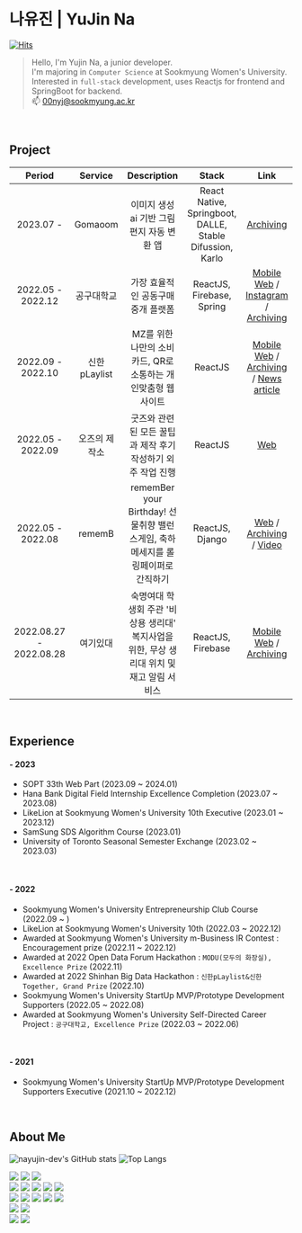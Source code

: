 
<div>
  
# 나유진 | YuJin Na
  [![Hits](https://hits.seeyoufarm.com/api/count/incr/badge.svg?url=https%3A%2F%2Fgithub.com%2Fnayujin-dev&count_bg=%23F3B5F7&title_bg=%23D7D4D4&icon=&icon_color=%23E7E7E7&title=hits&edge_flat=false)](https://hits.seeyoufarm.com)
> Hello, I'm Yujin Na, a junior developer.<br/>
  I'm majoring in `Computer Science` at Sookmyung Women's University.<br/>
  Interested in `full-stack` development, uses Reactjs for frontend and SpringBoot for backend. <br/>
📫 00nyj@sookmyung.ac.kr
<br/>
  
## Project
|Period|Service|Description|Stack|Link|
|:---:|:---:|:---:|:---:|:---:|
|2023.07 - |Gomaoom|이미지 생성 ai 기반 그림편지 자동 변환 앱|React Native, Springboot, DALLE, Stable Difussion, Karlo|[Archiving](https://github.com/SMWU-YSY/gomaoom)|
|2022.05 - 2022.12|공구대학교|가장 효율적인 공동구매 중개 플랫폼|ReactJS, Firebase, Spring|[Mobile Web](https://csscwave.netlify.app/) / [Instagram](https://www.instagram.com/cwave_/?igshid=YmMyMTA2M2Y%3D) / [Archiving](https://github.com/cwave-org/cwave)|
|2022.09 - 2022.10|신한 pLaylist|MZ를 위한 나만의 소비 카드, QR로 소통하는 개인맞춤형 웹사이트|ReactJS|[Mobile Web](https://splaylist.netlify.app/1) / [Archiving](https://github.com/cwave-org/S-pLayList) / [News article](http://www.choicenews.co.kr/news/articleView.html?idxno=106137)|
|2022.05 - 2022.09|오즈의 제작소|굿즈와 관련된 모든 꿀팁과 제작 후기 작성하기 외주 작업 진행|ReactJS|[Web](https://ozjejakso.com/)|
|2022.05 - 2022.08|rememB|rememBer your Birthday! 선물취향 밸런스게임, 축하 메세지를 롤링페이퍼로 간직하기|ReactJS, Django|[Web](http://remeb.site/) / [Archiving](https://likelion.notion.site/rememB-dc8199695df245c5bf057d770216c5ea) / [Video](https://drive.google.com/drive/folders/1Fak_bh57c6TCeAZvCqwL8_C9f0yrcZXz?usp=sharing)|
|2022.08.27 - 2022.08.28|여기있대|숙명여대 학생회 주관 '비상용 생리대' 복지사업을 위한, 무상 생리대 위치 및 재고 알림 서비스|ReactJS, Firebase|[Mobile Web](https://nayangna.netlify.app/#/) / [Archiving](https://github.com/Sookmyung-Software-Hackathon/Team10_naYangna)|

<br/>
  
## Experience
#### - 2023
- SOPT 33th Web Part (2023.09 ~ 2024.01) 
- Hana Bank Digital Field Internship Excellence Completion (2023.07 ~ 2023.08)
- LikeLion at Sookmyung Women's University 10th Executive (2023.01 ~ 2023.12) 
- SamSung SDS Algorithm Course (2023.01)
- University of Toronto Seasonal Semester Exchange (2023.02 ~ 2023.03) 
<br/>
  
#### - 2022
- Sookmyung Women's University Entrepreneurship Club Course (2022.09 ~ )
- LikeLion at Sookmyung Women's University 10th (2022.03 ~ 2022.12)
- Awarded at Sookmyung Women's University m-Business IR Contest : Encouragement prize (2022.11 ~ 2022.12)
- Awarded at 2022 Open Data Forum Hackathon : `MODU(모두의 화장실), Excellence Prize` (2022.11)
- Awarded at 2022 Shinhan Big Data Hackathon : `신한pLaylist&신한Together, Grand Prize` (2022.10)
- Sookmyung Women's University StartUp MVP/Prototype Development Supporters (2022.05 ~ 2022.08)
- Awarded at Sookmyung Women's University Self-Directed Career Project : `공구대학교, Excellence Prize` (2022.03 ~ 2022.06)

<br/>
  
#### - 2021
- Sookmyung Women's University StartUp MVP/Prototype Development Supporters Executive (2021.10 ~ 2022.12)
 
<br/>

## About Me
  
![nayujin-dev's GitHub stats](https://github-readme-stats-sigma-five.vercel.app/api?username=nayujin-dev&show_icons=true&count_private=true&theme=cobalt) ![Top Langs](https://github-readme-stats-sigma-five.vercel.app/api/top-langs/?username=nayujin-dev&layout=compact&count_private=true&theme=cobalt) 
</div>
<!---
nayujin-dev/nayujin-dev is a ✨ special ✨ repository because its `README.md` (this file) appears on your GitHub profile.
You can click the Preview link to take a look at your changes.
--->
<div> 
  <img src="https://img.shields.io/badge/java-007396?style=for-the-badge&logo=java&logoColor=white"> 
  <img src="https://img.shields.io/badge/c++-00599C?style=for-the-badge&logo=c%2B%2B&logoColor=white">
  <img src="https://img.shields.io/badge/python-3776AB?style=for-the-badge&logo=python&logoColor=white"> 
  <br>
  <img src="https://img.shields.io/badge/react-61DAFB?style=for-the-badge&logo=react&logoColor=black"> 
  <img src="https://img.shields.io/badge/bootstrap-7952B3?style=for-the-badge&logo=bootstrap&logoColor=white">
  <img src="https://img.shields.io/badge/html5-E34F26?style=for-the-badge&logo=html5&logoColor=white"> 
  <img src="https://img.shields.io/badge/css-1572B6?style=for-the-badge&logo=css3&logoColor=white"> 
  <img src="https://img.shields.io/badge/javascript-F7DF1E?style=for-the-badge&logo=javascript&logoColor=black"> 
  <br>
   <img src="https://img.shields.io/badge/spring-6DB33F?style=for-the-badge&logo=spring&logoColor=white"> 
  <img src="https://img.shields.io/badge/django-092E20?style=for-the-badge&logo=django&logoColor=white">  
  <img src="https://img.shields.io/badge/mysql-4479A1?style=for-the-badge&logo=mysql&logoColor=white"> 
  <img src="https://img.shields.io/badge/mariaDB-003545?style=for-the-badge&logo=mariaDB&logoColor=white"> 
  <img src="https://img.shields.io/badge/firebase-FFCA28?style=for-the-badge&logo=firebase&logoColor=white">
  <br>

  <img src="https://img.shields.io/badge/linux-FCC624?style=for-the-badge&logo=linux&logoColor=black"> 
  <img src="https://img.shields.io/badge/amazonaws-232F3E?style=for-the-badge&logo=amazonaws&logoColor=white"> 
  <br>
  
  <img src="https://img.shields.io/badge/github-181717?style=for-the-badge&logo=github&logoColor=white">
  <img src="https://img.shields.io/badge/git-F05032?style=for-the-badge&logo=git&logoColor=white">
  <br>
</div>


